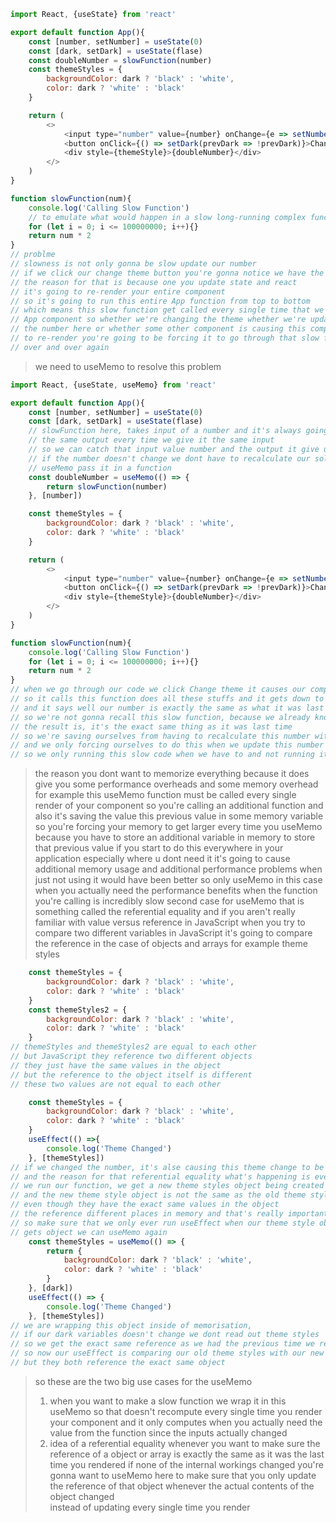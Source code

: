 
```js
import React, {useState} from 'react'

export default function App(){
    const [number, setNumber] = useState(0)
    const [dark, setDark] = useState(flase)
    const doubleNumber = slowFunction(number)
    const themeStyles = {
        backgroundColor: dark ? 'black' : 'white',
        color: dark ? 'white' : 'black'
    }

    return (
        <>
            <input type="number" value={number} onChange={e => setNumber(parseInt(e.target.value))} />
            <button onClick={() => setDark(prevDark => !prevDark)}>Change Theme</button>
            <div style={themeStyle}>{doubleNumber}</div>
        </>
    )
}

function slowFunction(num){
    console.log('Calling Slow Function') 
    // to emulate what would happen in a slow long-running complex function 
    for (let i = 0; i <= 100000000; i++){}
    return num * 2
}
// problme
// slowness is not only gonna be slow update our number 
// if we click our change theme button you're gonna notice we have the same delay
// the reason for that is because one you update state and react
// it's going to re-render your entire component
// so it's going to run this entire App function from top to bottom
// which means this slow function get called every single time that we render
// App component so whether we're changing the theme whether we're updating 
// the number here or whether some other component is causing this component 
// to re-render you're going to be forcing it to go through that slow function 
// over and over again     
```
> we need to useMemo to resolve this problem
```js
import React, {useState, useMemo} from 'react'

export default function App(){
    const [number, setNumber] = useState(0)
    const [dark, setDark] = useState(flase)
    // slowFunction here, takes input of a number and it's always going to give us 
    // the same output every time we give it the same input
    // so we can catch that input value number and the output it give us that way 
    // if the number doesn't change we dont have to recalculate our solo function 
    // useMemo pass it in a function 
    const doubleNumber = useMemo(() => {
        return slowFunction(number)
    }, [number])

    const themeStyles = {
        backgroundColor: dark ? 'black' : 'white',
        color: dark ? 'white' : 'black'
    }

    return (
        <>
            <input type="number" value={number} onChange={e => setNumber(parseInt(e.target.value))} />
            <button onClick={() => setDark(prevDark => !prevDark)}>Change Theme</button>
            <div style={themeStyle}>{doubleNumber}</div>
        </>
    )
}

function slowFunction(num){
    console.log('Calling Slow Function')
    for (let i = 0; i <= 100000000; i++){}
    return num * 2
}
// when we go through our code we click Change theme it causes our component to re-render
// so it calls this function does all these stuffs and it gets down to useMemo
// and it says well our number is exactly the same as what it was last time
// so we're not gonna recall this slow function, because we already know what 
// the result is, it's the exact same thing as it was last time 
// so we're saving ourselves from having to recalculate this number with the slow function
// and we only forcing ourselves to do this when we update this number instead of our input
// so we only running this slow code when we have to and not running it when we dont need 
```
> the reason you dont want to memorize everything 
> because it does give you some performance overheads and some memory overhead
> for example this useMemo function must be called every single render of your component
> so you're calling an additional function and also it's saving the value this previous
> value in some memory variable so you're forcing your memory to get larger every time
> you useMemo because you have to store an additional variable in memory to store that 
> previous value 
> if you start to do this everywhere in your application especially where u dont need it 
> it's going to cause additional memory usage and additional performance problems
> when just not using it would have been better
> so only useMemo in this case when you actually need the performance benefits
> when the function you're calling is incredibly slow
> second case for useMemo
> that is something called the referential equality and if you aren't really familiar 
> with value versus reference in JavaScript
> when you try to compare two different variables in JavaScript it's going to compare
> the reference in the case of objects and arrays for example theme styles

```js
    const themeStyles = {
        backgroundColor: dark ? 'black' : 'white',
        color: dark ? 'white' : 'black'
    }
    const themeStyles2 = {
        backgroundColor: dark ? 'black' : 'white',
        color: dark ? 'white' : 'black'
    }
// themeStyles and themeStyles2 are equal to each other 
// but JavaScript they reference two different objects
// they just have the same values in the object 
// but the reference to the object itself is different
// these two values are not equal to each other
```

```js
    const themeStyles = {
        backgroundColor: dark ? 'black' : 'white',
        color: dark ? 'white' : 'black'
    }
    useEffect(() =>{
        console.log('Theme Changed')
    }, [themeStyles])
// if we changed the number, it's alse causing this theme change to be run
// and the reason for that referential equality what's happening is every time 
// we run our function, we get a new theme styles object being created 
// and the new theme style object is not the same as the old theme styles
// even though they have the exact same values in the object 
// the reference different places in memory and that's really important to know 
// so make sure that we only ever run useEffect when our theme style object
// gets object we can useMemo again 
    const themeStyles = useMemo(() => {
        return {
            backgroundColor: dark ? 'black' : 'white',
            color: dark ? 'white' : 'black'
        }
    }, [dark])
    useEffect(() => {
        console.log('Theme Changed')
    }, [themeStyles])
// we are wrapping this object inside of memorisation, 
// if our dark variables doesn't change we dont read out theme styles 
// so we get the exact same reference as we had the previous time we rendered  our app
// so now our useEffect is comparing our old theme styles with our new theme styles
// but they both reference the exact same object 
```
> so these are the two big use cases for the useMemo
> 1. when you want to make a slow function we wrap it in this useMemo 
>    so that doesn't recompute every single time you render your component 
>    and it only computes when you actually need the value from the function 
>    since the inputs actually changed 
> 2. idea of a referential equality whenever you want to make sure the reference of a object
>    or array is exactly the same as it was the last time you rendered if none of the internal
>    workings changed you're gonna want to useMemo here to make sure that you only 
>    update the reference of that object whenever the actual contents of the object changed\
>    instead of updating every single time you render 

